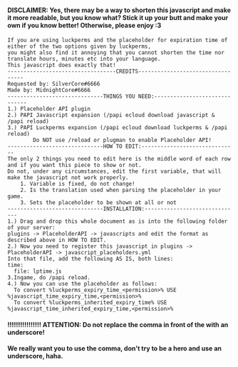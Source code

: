 #### DISCLAIMER: Yes, there may be a way to shorten this javascript and make it more readable, but you know what? Stick it up your butt and make your own if you know better! Otherwise, please enjoy :3

```------------------------------WHAT THIS IS:------------------------------
If you are using luckperms and the placeholder for expiration time of either of the two options given by luckperms, 
you might also find it annoying that you cannot shorten the time nor translate hours, minutes etc into your language. 
This javascript does exactly that!
----------------------------------CREDITS----------------------------------
Requested by: SilverCore#6666
Made by: MidnightCore#6666
------------------------------THINGS YOU NEED:------------------------------
1.) Placeholder API plugin
2.) PAPI Javascript expansion (/papi ecloud download javascript & /papi reload)
3.) PAPI Luckperms expansion (/papi ecloud download luckperms & /papi reload)
        Do NOT use /reload or plugman to enable Placeholder API!
------------------------------HOW TO EDIT:------------------------------
The only 2 things you need to edit here is the middle word of each row and if you want this piece to show or not.
Do not, under any circumstances, edit the first variable, that will make the javascript not work properly.
    1. Variable is fixed, do not change!
    2. Is the translation used when parsing the placeholder in your game.
    3. Sets the placeholder to be shown at all or not
------------------------------INSTALLATION:------------------------------
1.) Drag and drop this whole document as is into the following folder of your server: 
plugins -> PlaceholderAPI -> javascripts and edit the format as described above in HOW TO EDIT.
2.) Now you need to register this javascript in plugins -> PlaceholderAPI -> javascript_placeholders.yml
Into that file, add the following AS IS, both lines:
time:
  file: lptime.js
3.Ingame, do /papi reload.
4.) Now you can use the placeholder as follows:
  To convert %luckperms_expiry_time_<permission>% USE %javascript_time_expiry_time,<permission>%
  To convert %luckperms_inherited_expiry_time% USE %javascript_time_inherited_expiry_time,<permission>% 
  ```
  
#### !!!!!!!!!!!!!!!! ATTENTION: Do not replace the comma in front of the <permission> with an underscore! 
#### We really want you to use the comma, don't try to be a hero and use an underscore, haha.
